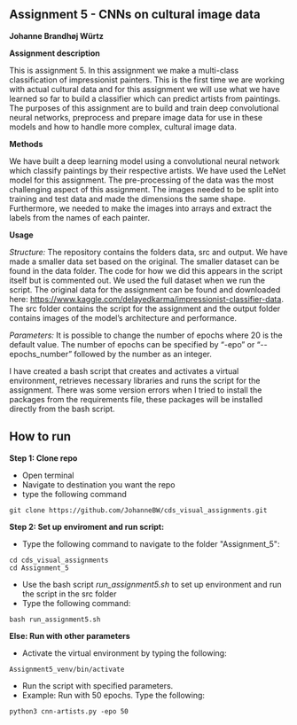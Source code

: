 ## Assignment 5 - CNNs on cultural image data
**Johanne Brandhøj Würtz**

__Assignment description__

This is assignment 5. In this assignment we make a multi-class classification of impressionist painters. This is the first time we are working with actual cultural data and for this assignment we will use what we have learned so far to build a classifier which can predict artists from paintings. The purposes of this assignment are to build and train deep convolutional neural networks, preprocess and prepare image data for use in these models and how to handle more complex, cultural image data. 

__Methods__

We have built a deep learning model using a convolutional neural network which classify paintings by their respective artists. We have used the LeNet model for this assignment. The pre-processing of the data was the most challenging aspect of this assignment. The images needed to be split into training and test data and made the dimensions the same shape. Furthermore, we needed to make the images into arrays and extract the labels from the names of each painter.  

__Usage__

_Structure:_
The repository contains the folders data, src and output. We have made a smaller data set based on the original. The smaller dataset can be found in the data folder. The code for how we did this appears in the script itself but is commented out. We used the full dataset when we run the script. The original data for the assignment can be found and downloaded here: https://www.kaggle.com/delayedkarma/impressionist-classifier-data. The src folder contains the script for the assignment and the output folder contains images of the model’s architecture and performance. 

_Parameters:_
It is possible to change the number of epochs where 20 is the default value. The number of epochs can be specified by “-epo” or “--epochs_number” followed by the number as an integer.

I have created a bash script that creates and activates a virtual environment, retrieves necessary libraries and runs the script for the assignment. There was some version errors when I tried to install the packages from the requirements file, these packages will be installed directly from the bash script.


## How to run
**Step 1: Clone repo**
- Open terminal
- Navigate to destination you want the repo
- type the following command
 ```console
 git clone https://github.com/JohanneBW/cds_visual_assignments.git
 ```
**Step 2: Set up enviroment and run script:**
- Type the following command to navigate to the folder "Assignment_5":
```console
cd cds_visual_assignments
cd Assignment_5
```  
- Use the bash script _run_assignment5.sh_ to set up environment and run the script in the src folder
- Type the following command:
```console
bash run_assignment5.sh
```  
**Else: Run with other parameters**
- Activate the virtual environment by typing the following:
```console
Assignment5_venv/bin/activate 
```
- Run the script with specified parameters. 
- Example: Run with 50 epochs. Type the following:
```console
python3 cnn-artists.py -epo 50
```
